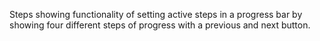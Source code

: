 Steps showing functionality of setting active steps in a progress bar by showing four different steps of progress with a previous and next button. 

